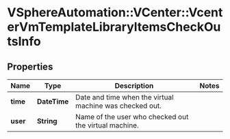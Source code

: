 # VSphereAutomation::VCenter::VcenterVmTemplateLibraryItemsCheckOutsInfo

## Properties
Name | Type | Description | Notes
------------ | ------------- | ------------- | -------------
**time** | **DateTime** | Date and time when the virtual machine was checked out. | 
**user** | **String** | Name of the user who checked out the virtual machine. | 


